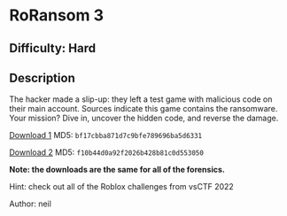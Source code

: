 # RoRansom 3

## Difficulty: Hard

## Description

The hacker made a slip-up: they left a test game with malicious code on their main account. Sources indicate this game contains the ransomware. Your mission? Dive in, uncover the hidden code, and reverse the damage.

[Download 1](https://vsctf.storage.googleapis.com/uploads/vsctf23_forensics.ad1) MD5: `bf17cbba871d7c9bfe789696ba5d6331`

[Download 2](https://vsctf.storage.googleapis.com/uploads/vsctf23_forensics.ad2) MD5: `f10b44d0a92f2026b428b81c0d553050`
 

**Note: the downloads are the same for all of the forensics.**

Hint: check out all of the Roblox challenges from vsCTF 2022

Author: neil
